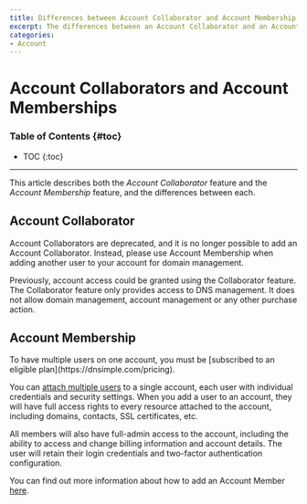 ```yaml
---
title: Differences between Account Collaborator and Account Membership
excerpt: The differences between an Account Collaborator and an Account Member.
categories:
- Account
---
```


# Account Collaborators and Account Memberships

### Table of Contents {#toc}

* TOC
{:toc}

---

This article describes both the *Account Collaborator* feature and the *Account Membership* feature, and the differences between each.


## Account Collaborator

<warning>
Account Collaborators are deprecated, and it is no longer possible to add an Account Collaborator. Instead, please use Account Membership when adding another user to your account for domain management.
</warning>

Previously, account access could be granted using the Collaborator feature. The Collaborator feature only provides access to DNS management. It does not allow domain management, account management or any other purchase action.


## Account Membership

<info>
To have multiple users on one account, you must be [subscribed to an eligible plan](https://dnsimple.com/pricing).
</info>

You can [attach multiple users](articles/account-users/) to a single account, each user with individual credentials and security settings. When you add a user to an account, they will have full access rights to every resource attached to the account, including domains, contacts, SSL certificates, etc.

All members will also have full-admin access to the account, including the ability to access and change billing information and account details. The user will retain their login credentials and two-factor authentication configuration.

You can find out more information about how to add an Account Member [here](https://support.dnsimple.com/articles/account-users/).
